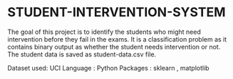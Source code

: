 # STUDENT-INTERVENTION-SYSTEM
The goal of this project is to identify the students who might need intervention before they fail in the exams.
It is a classification problem as it contains binary output as whether the student needs intervention or not. 
The student data is saved as student-data.csv file.

Dataset used: UCI Language : Python Packages : sklearn , matplotlib
